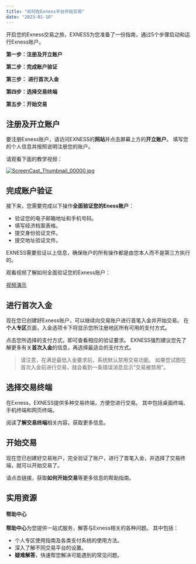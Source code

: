 ```yaml
---
title: "如何在Exness平台开始交易"
date: "2023-01-10"
---
```


开启您的Exness交易之旅，EXNESS为您准备了一份指南，通过5个步骤启动和运行Exness账户。

**第一步：注册及开立账户**

**第二步：完成账户验证**

**第三步：** **进行首次入金**

**第四步：选择交易终端** 

**第五步：开始交易**

## 注册及开立账户

要注册Exness账户，请访问EXNESS的**网站**并点击屏幕上方的**开立账户**。 填写您的个人信息并按照说明注册您的账户。

请观看下面的教学视频：

[![ScreenCast_Thumbnail_00000.jpg](https://get.exness.help/hc/article_attachments/4442752475154/ScreenCast_Thumbnail_00000.jpg)](https://haokan.baidu.com/v?vid=4161871976850577379&pd=pcshare)

## 完成账户验证

接下来，您需要完成以下操作**全面验证您的Eness账户**：

- 验证您的电子邮箱地址和手机号码。
- 填写经济档案表格。
- 提交身份验证文件。
- 提交地址验证文件。

EXNESS需要验证以上信息，确保账户的所有操作都是由您本人而不是第三方执行的。

观看视频了解如何全面验证您的Exness账户：

[视频演示](https://haokan.baidu.com/v?vid=4202496354573953527)

## 进行首次入金

现在您已创建好Exness账户，可以继续向交易账户进行首笔入金并开始交易。 在**个人专区**页面，入金选项卡下将显示您所注册地区所有可用的支付方式。

点击您所选择的支付方式，即可查看相应的验证要求。 EXNESS强烈建议您先了解更多有关**首次入金**的信息，再选择最适合的支付方式。

> 请注意，在满足最低入金要求前，系统默认禁用交易功能。 如果您试图在首次入金前进行交易，就会看到一条错误消息显示“交易被禁用”。

## 选择交易终端

在Exness，EXNESS提供多种交易终端，方便您进行交易。 其中包括桌面终端、手机终端和网页终端。

阅读**了解交易终端**相关内容，获取更多信息。

## 开始交易

现在您已创建好交易账户，完全验证了账户，进行了首笔入金，并选择了交易终端，就可以开始交易了。

请点击链接，获取**如何开始交易**等更多信息的帮助指南。

## 实用资源

#### **帮助中心**

**帮助中心**为您提供一站式服务，解答与Exness相关的各种问题。 其中包括：

- 个人专区使用指南及各类支付系统的使用方法。
- 深入了解不同交易平台的设置。
- **疑难解答**，快速帮您解决可能遇到的常见问题。
